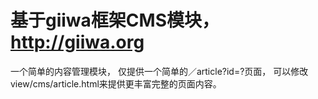 # 基于giiwa框架CMS模块，http://giiwa.org
一个简单的内容管理模块， 仅提供一个简单的／article?id=?页面， 可以修改 view/cms/article.html来提供更丰富完整的页面内容。
